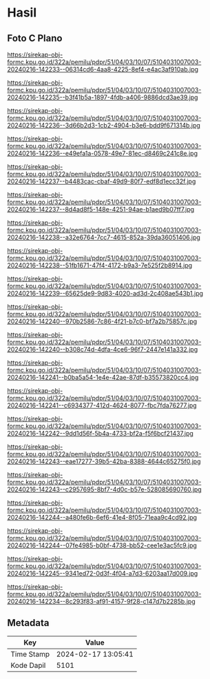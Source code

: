 # Hasil

## Foto C Plano

https://sirekap-obj-formc.kpu.go.id/322a/pemilu/pdpr/51/04/03/10/07/5104031007003-20240216-142233--06314cd6-4aa8-4225-8ef4-e4ac3af910ab.jpg

https://sirekap-obj-formc.kpu.go.id/322a/pemilu/pdpr/51/04/03/10/07/5104031007003-20240216-142235--b3f41b5a-1897-4fdb-a406-9886dcd3ae39.jpg

https://sirekap-obj-formc.kpu.go.id/322a/pemilu/pdpr/51/04/03/10/07/5104031007003-20240216-142236--3d66b2d3-1cb2-4904-b3e6-bdd9f671314b.jpg

https://sirekap-obj-formc.kpu.go.id/322a/pemilu/pdpr/51/04/03/10/07/5104031007003-20240216-142236--e49efa1a-0578-49e7-81ec-d8469c241c8e.jpg

https://sirekap-obj-formc.kpu.go.id/322a/pemilu/pdpr/51/04/03/10/07/5104031007003-20240216-142237--b4483cac-cbaf-49d9-80f7-edf8d1ecc32f.jpg

https://sirekap-obj-formc.kpu.go.id/322a/pemilu/pdpr/51/04/03/10/07/5104031007003-20240216-142237--8d4ad8f5-148e-4251-94ae-b1aed9b07ff7.jpg

https://sirekap-obj-formc.kpu.go.id/322a/pemilu/pdpr/51/04/03/10/07/5104031007003-20240216-142238--a32e6764-7cc7-4615-852a-39da36051406.jpg

https://sirekap-obj-formc.kpu.go.id/322a/pemilu/pdpr/51/04/03/10/07/5104031007003-20240216-142238--51fb1671-47f4-4172-b9a3-7e525f2b8914.jpg

https://sirekap-obj-formc.kpu.go.id/322a/pemilu/pdpr/51/04/03/10/07/5104031007003-20240216-142239--65625de9-9d83-4020-ad3d-2c408ae543b1.jpg

https://sirekap-obj-formc.kpu.go.id/322a/pemilu/pdpr/51/04/03/10/07/5104031007003-20240216-142240--970b2586-7c86-4f21-b7c0-bf7a2b75857c.jpg

https://sirekap-obj-formc.kpu.go.id/322a/pemilu/pdpr/51/04/03/10/07/5104031007003-20240216-142240--b308c74d-4dfa-4ce6-96f7-2447e141a332.jpg

https://sirekap-obj-formc.kpu.go.id/322a/pemilu/pdpr/51/04/03/10/07/5104031007003-20240216-142241--b0ba5a54-1e4e-42ae-87df-b35573820cc4.jpg

https://sirekap-obj-formc.kpu.go.id/322a/pemilu/pdpr/51/04/03/10/07/5104031007003-20240216-142241--c6934377-412d-4624-8077-fbc7fda76277.jpg

https://sirekap-obj-formc.kpu.go.id/322a/pemilu/pdpr/51/04/03/10/07/5104031007003-20240216-142242--9dd1d56f-5b4a-4733-bf2a-f5f6bcf21437.jpg

https://sirekap-obj-formc.kpu.go.id/322a/pemilu/pdpr/51/04/03/10/07/5104031007003-20240216-142243--eae17277-39b5-42ba-8388-4644c65275f0.jpg

https://sirekap-obj-formc.kpu.go.id/322a/pemilu/pdpr/51/04/03/10/07/5104031007003-20240216-142243--c2957695-8bf7-4d0c-b57e-528085690760.jpg

https://sirekap-obj-formc.kpu.go.id/322a/pemilu/pdpr/51/04/03/10/07/5104031007003-20240216-142244--a480fe6b-6ef6-41e4-8f05-71eaa9c4cd92.jpg

https://sirekap-obj-formc.kpu.go.id/322a/pemilu/pdpr/51/04/03/10/07/5104031007003-20240216-142244--07fe4985-b0bf-4738-bb52-cee1e3ac5fc9.jpg

https://sirekap-obj-formc.kpu.go.id/322a/pemilu/pdpr/51/04/03/10/07/5104031007003-20240216-142245--9341ed72-0d3f-4f04-a7d3-6203aa17d009.jpg

https://sirekap-obj-formc.kpu.go.id/322a/pemilu/pdpr/51/04/03/10/07/5104031007003-20240216-142234--8c293f83-af91-4157-9f28-c147d7b2285b.jpg


## Metadata

| Key        | Value               |
| ---------- | ------------------- |
| Time Stamp | 2024-02-17 13:05:41 |
| Kode Dapil | 5101                |



